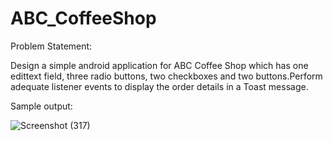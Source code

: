 # ABC_CoffeeShop

Problem Statement:

Design a simple android application for ABC Coffee Shop which has one edittext field, three radio buttons, two checkboxes and two buttons.Perform adequate listener events to display the order details in a Toast message.

Sample output:

![Screenshot (317)](https://user-images.githubusercontent.com/87603345/129448027-e7b75977-3eb9-4f76-8a34-af939f0a8889.png)

